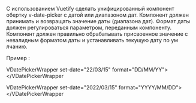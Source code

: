 С использованием Vuetify сделать унифицированный компонент обертку
v-date-picker с датой или диапазоном дат. Компонент должен принимать и
возвращать значение даты (диапазона дат). Формат даты должен
регулироваться параметром, переданным компоненту. Компонент должен
правильно обрабатывать присвоенное значение с невалидным форматом даты и
устанавливать текущую дату по ум лчанию.

Пример :

VDatePickerWrapper set-date="22/03/15" format="DD/MM/YY"></VDatePickerWrapper

VDatePickerWrapper set-date="2022/03/15" format="YYYY/MM/DD"></VDatePickerWrapper
